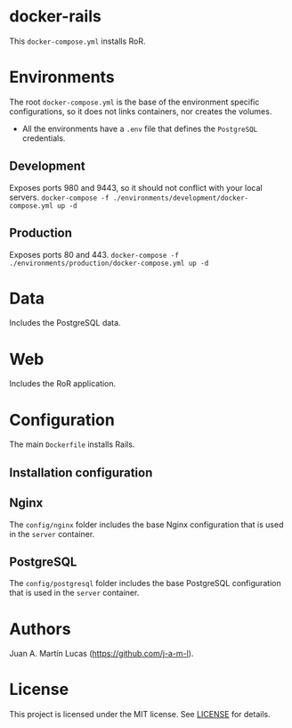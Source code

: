 # docker-rails
This `docker-compose.yml` installs RoR.


# Environments
The root `docker-compose.yml` is the base of the environment specific configurations, so it does not links containers, nor creates the volumes.

* All the environments have a `.env` file that defines the `PostgreSQL` credentials.

## Development
Exposes ports 980 and 9443, so it should not conflict with your local servers.
`docker-compose -f ./environments/development/docker-compose.yml up -d`

## Production
Exposes ports 80 and 443.
`docker-compose -f ./environments/production/docker-compose.yml up -d`


# Data
Includes the PostgreSQL data.


# Web
Includes the RoR application.


# Configuration

The main `Dockerfile` installs Rails.

## Installation configuration

## Nginx
The `config/nginx` folder includes the base Nginx configuration that is used in the `server` container.

## PostgreSQL
The `config/postgresql` folder includes the base PostgreSQL configuration that is used in the `server` container.


# Authors
Juan A. Martín Lucas (https://github.com/j-a-m-l).


# License
This project is licensed under the MIT license. See [LICENSE](LICENSE) for details.
